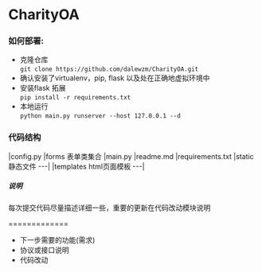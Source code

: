# CharityOA
### 如何部署:
* 克隆仓库<br>
  `git clone https://github.com/dalewzm/CharityOA.git`
* 确认安装了virtualenv，pip, flask 以及处在正确地虚拟环境中
* 安装flask 拓展<br>
  `pip install -r requirements.txt`
* 本地运行<br>
  `python main.py runserver --host 127.0.0.1 --d`

### 代码结构
|config.py
|forms  表单类集合
|main.py
|readme.md
|requirements.txt
|static 静态文件
 ---|
|templates html页面模板
 ---|
##### 说明
每次提交代码尽量描述详细一些，重要的更新在代码改动模块说明

=============
* 下一步需要的功能(需求)
* 协议或接口说明
* 代码改动



